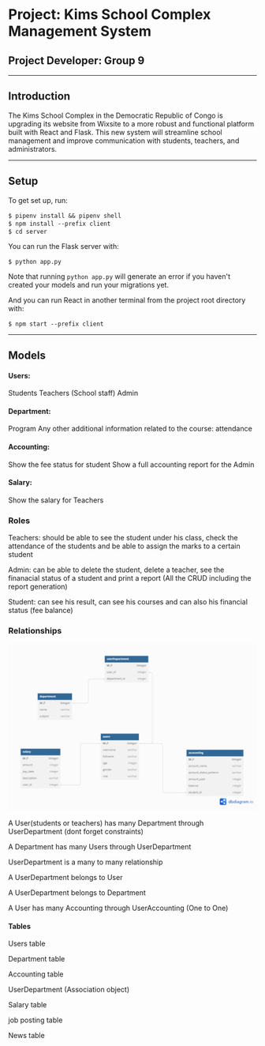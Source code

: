 # Project: Kims School Complex Management System

## Project Developer: Group 9

---

## Introduction 

The Kims School Complex in the Democratic Republic of Congo is upgrading its website from Wixsite to a more robust and functional platform built with React and Flask. 
This new system will streamline school management and improve communication with students, teachers, and administrators.

---

## Setup 

To get set up, run:

```console
$ pipenv install && pipenv shell
$ npm install --prefix client
$ cd server
```
You can run the Flask server with:

```console
$ python app.py
```

Note that running `python app.py` will generate an error if you haven't created
your models and run your migrations yet.

And you can run React in another terminal from the project root directory with:

```console
$ npm start --prefix client
```
---
## Models
#### Users: 
Students
Teachers (School staff)
Admin

#### Department:
Program
Any other additional information related to the course: attendance

#### Accounting:
Show the fee status for student 
Show a full accounting report for the Admin

#### Salary:
Show the salary for Teachers


### Roles
Teachers: should be able to see the student under his class, check the attendance of the students and be able to assign the marks to a certain student

Admin: can be able to delete the student, delete a teacher, see the finanacial status of a student and print a report (All the CRUD including the report generation)

Student: can see his result, can see his courses and can also his financial status (fee balance)

### Relationships

![Our school management database](School_management.png)

A User(students or teachers) has many Department  through UserDepartment         (dont forget constraints)

A Department has many Users  through UserDepartment 

UserDepartment is a many to many relationship


A UserDepartment belongs to User

A UserDepartment belongs to Department

A User has many Accounting through UserAccounting (One to One)


#### Tables

Users table

Department table 

Accounting table

UserDepartment (Association object) 

Salary table

job posting table

News table



